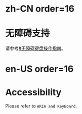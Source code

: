 # zh-CN order=16

# 无障碍支持

请参考[#无障碍键盘操作指南](#无障碍键盘操作指南)。

# en-US order=16

# Accessibility

Please refer to `ARIA and KeyBoard`.
